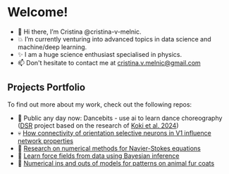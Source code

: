 # Welcome!
- 👋 Hi there, I’m Cristina @cristina-v-melnic.
- :boom: I’m currently venturing into advanced topics in data science and machine/deep learning.
- :sparkles: I am a huge science enthusiast specialised in physics.
- 📫 Don't hesitate to contact me at cristina.v.melnic@gmail.com

## Projects Portfolio
To find out more about my work, check out the following repos:

- :dancer: Public any day now: Dancebits - use ai to learn dance choreography ([DSR](https://datascienceretreat.com/) project based on the research of [Koki et al. 2024](https://arxiv.org/abs/2405.19727))
- :skull: [How connectivity of orientation selective neurons in V1 influence network properties](https://github.com/cristina-v-melnic/neural-orientation-tuning)
- :ocean: [Research on numerical methods for Navier-Stokes equations](https://github.com/cristina-v-melnic/stokes-dg-figures)
- :microscope: [Learn force fields from data using Bayesian inference](https://github.com/cristina-v-melnic/force-inference)
- :tiger2: [Numerical ins and outs of models for patterns on animal fur coats](https://github.com/cristina-v-melnic/pattern-formation)



<!---
cristina-v-melnic/cristina-v-melnic is a ✨ special ✨ repository because its `README.md` (this file) appears on your GitHub profile.
You can click the Preview link to take a look at your changes.
--->
